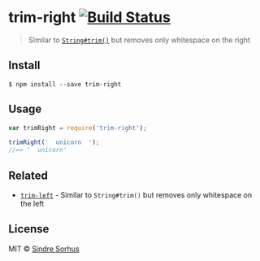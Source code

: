 # trim-right [![Build Status](https://travis-ci.org/sindresorhus/trim-right.svg?branch=master)](https://travis-ci.org/sindresorhus/trim-right)

> Similar
> to [`String#trim()`](https://developer.mozilla.org/en-US/docs/Web/JavaScript/Reference/Global_Objects/String/Trim) but
> removes only whitespace on the right

## Install

```
$ npm install --save trim-right
```

## Usage

```js
var trimRight = require('trim-right');

trimRight('  unicorn  ');
//=> '  unicorn'
```

## Related

- [`trim-left`](https://github.com/sindresorhus/trim-left) - Similar to `String#trim()` but removes only whitespace on
  the left

## License

MIT © [Sindre Sorhus](http://sindresorhus.com)
